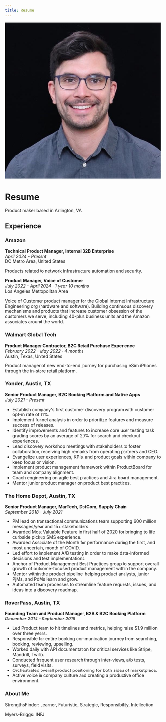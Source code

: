 ```yaml
---
title: Resume
---
```


<div class="hero">
    <img src="/assets/images/profile.jpeg" alt="Jacob Poterbin" class="profile-image">
    <div class="hero-content">
        <h1>Resume</h1>
        <p>Product maker based in Arlington, VA</p>
    </div>
</div>

## Experience

### Amazon
**Technical Product Manager, Internal B2B Enterprise**  
*April 2024 - Present*  
DC Metro Area, United States

Products related to network infrastructure automation and security.

**Product Manager, Voice of Customer**  
*July 2022 - April 2024 · 1 year 10 months*  
Los Angeles Metropolitan Area

Voice of Customer product manager for the Global Internet Infrastructure Engineering org (hardware and software). Building continuous discovery mechanisms and products that increase customer obsession of the customers we serve, including 40-plus business units and the Amazon associates around the world.

### Walmart Global Tech
**Product Manager Contractor, B2C Retail Purchase Experience**  
*February 2022 - May 2022 · 4 months*  
Austin, Texas, United States

Product manager of new end-to-end journey for purchasing eSim iPhones through the in-store retail platform.

### Yonder, Austin, TX
**Senior Product Manager, B2C Booking Platform and Native Apps**  
*July 2021 - Present*

- Establish company's first customer discovery program with customer opt-in rate of 11%.
- Implement funnel analysis in order to prioritize features and measure success of releases.
- Identify improvements and features to increase core user testing task grading scores by an average of 20% for search and checkout experiences.
- Lead discovery workshop meetings with stakeholders to foster collaboration, receiving high remarks from operating partners and CEO.
- Evangelize user experiences, KPIs, and product goals within company to keep focus on vision.
- Implement product management framework within ProductBoard for team and company alignment.
- Coach engineering on agile best practices and Jira board management.
- Mentor junior product manager on product best practices.

### The Home Depot, Austin, TX
**Senior Product Manager, MarTech, DotCom, Supply Chain**  
*September 2018 - July 2021*

- PM lead on transactional communications team supporting 600 million messages/year and 15+ stakeholders.
- Awarded Most Valuable Feature in first half of 2020 for bringing to life curbside pickup SMS experience.
- Awarded Associate of the Month for performance during the first, and most uncertain, month of COVID.
- Led effort to implement A/B testing in order to make data-informed decisions and test implementations.
- Anchor of Product Management Best Practices group to support overall growth of outcome-focused product management within the company.
- Mentor within the product pipeline, helping product analysts, junior PjMs, and PdMs learn and grow.
- Automated team processes to streamline feature requests, issues, and ideas into a discovery roadmap.

### RoverPass, Austin, TX
**Founding Team and Product Manager, B2B & B2C Booking Platform**  
*December 2014 - September 2018*

- Led Product team to hit timelines and metrics, helping raise $1.9 million over three years.
- Responsible for entire booking communication journey from searching, booking, reviewing, upselling.
- Worked daily with API documentation for critical services like Stripe, Mandrill, Twilio.
- Conducted frequent user research through inter-views, a/b tests, surveys, field visits.
- Orchestrated overall product positioning for both sides of marketplace.
- Active voice in company culture and creating a productive office environment. 

### About Me

StrengthsFinder: Learner, Futuristic, Strategic, Responsibility, Intellection

Myers-Briggs: INFJ